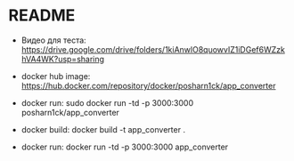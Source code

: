 # README

* Видео для теста: https://drive.google.com/drive/folders/1kiAnwlO8quowvIZ1iDGef6WZzkhVA4WK?usp=sharing

* docker hub image: https://hub.docker.com/repository/docker/posharn1ck/app_converter
* docker run: sudo docker run -td -p 3000:3000 posharn1ck/app_converter

* docker build: docker build -t app_converter .
* docker run:   docker run -td -p 3000:3000 app_converter
